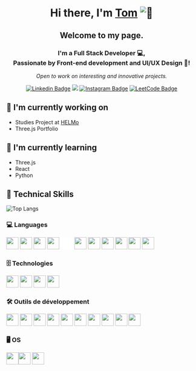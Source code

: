 <h1 align="center">Hi there, I'm  <a href="https://www.tomcaufrier.be/" target="_blank" rel="noreferrer">Tom</a> <img src="https://github.com/wervlad/wervlad/assets/24524555/766d336d-b87d-44ba-807c-c51de2bc6b4d" width="28px" alt="👋"></h1>

<h2 align="center">Welcome to my page.</h2>

<h3 align="center"> I'm a Full Stack Developer 💻,<br> Passionate by Front-end development and UI/UX Design 🎨! </h3>
<p align="center"><i>Open to work on interesting and innovative projects.</i></p>
<p align="center">
    <a href="https://www.linkedin.com/in/tom-caufrier/" target="_blank" rel="noreferrer"><img src="https://img.shields.io/badge/-Tom%20Caufrier-blue?style=flat-square&logo=Linkedin&logoColor=white&link=https://www.linkedin.com/in/tom-caufrier/" alt="Linkedin Badge"></a>
    <a href="https://bento.me/tomcaufrier" target="_blank" rel="noreferrer"><img src="https://img.shields.io/badge/-@tomcaufrier-758dff?style=flat-square&logo=Bento&logoColor=white&link=https://bento.me/tomcaufrier"/></a>
    <a href="https://www.instagram.com/tomcauf/" target="_blank" rel="noreferrer"><img src="https://img.shields.io/badge/-@tom.cauf-E4405F?style=flat-square&logo=Instagram&logoColor=white&link=https://www.instagram.com/tom.cauf/"
    alt="Instagram Badge"></a>
    <a href="https://leetcode.com/tomcaufrier/" target="_blank" rel="noreferrer"><img src="https://img.shields.io/badge/-tomcaufrier-FFA500?style=flat-square&logo=LeetCode&logoColor=white&link=https://leetcode.com/tomcaufrier/" alt="LeetCode Badge"></a>
</p>

## 🔭 I'm currently working on

- Studies Project at [HELMo](https://www.helmo.be/)
- Three.js Portfolio

## 🌱 I'm currently learning

- Three.js
- React
- Python

## 💼 Technical Skills

![Top Langs](https://tomcauf-github-readme.vercel.app/api/top-langs/?username=tomcauf&theme=calm&layout=compact)
### 💻 Languages
<span>
    <img height="32" width="32" src="https://cdn.simpleicons.org/html5" />
    <img height="32" width="32" src="https://cdn.simpleicons.org/php" />
    <img height="32" width="32" src="https://cdn.simpleicons.org/javascript" />
    <img height="32" width="32" src="https://cdn.simpleicons.org/typescript" />
    <img height="32" width="32" src="./images/java.svg" />
    <img height="32" width="32" src="https://cdn.simpleicons.org/c" />
    <img height="32" width="32" src="https://cdn.simpleicons.org/csharp" />
    <img height="32" width="32" src="https://cdn.simpleicons.org/rust/brown" />
    <img height="32" width="32" src="https://cdn.simpleicons.org/kotlin" />
    <img height="32" width="32" src="https://cdn.simpleicons.org/swift" />
    <img height="32" width="32" src="https://cdn.simpleicons.org/node.js" />
<span>
</br>

### 🗄️ Technologies
<span>
    <img height="32" width="32" src="https://cdn.simpleicons.org/mysql" />
    <img height="32" width="32" src="https://cdn.simpleicons.org/bootstrap" />
    <img height="32" width="32" src="https://cdn.simpleicons.org/css3" />
    <img height="32" width="32" src="https://cdn.simpleicons.org/sass" />
</span>
</br>

### 🛠️ Outils de développement
<span>
    <img height="32" width="32" src="https://cdn.simpleicons.org/figma" />
    <img height="32" width="32" src="https://cdn.simpleicons.org/npm" />
    <img height="32" width="32" src="https://cdn.simpleicons.org/yarn" />
    <img height="32" width="32" src="https://cdn.simpleicons.org/git" />
    <img height="32" width="32" src="https://cdn.simpleicons.org/github/white" />
    <img height="32" width="32" src="https://cdn.simpleicons.org/visualstudiocode" />
    <img height="32" width="32" src="https://cdn.simpleicons.org/visualstudio" />
    <img height="32" width="32" src="https://cdn.simpleicons.org/jetbrains/hotpink" />
    <img height="32" width="32" src="https://cdn.simpleicons.org/adobeillustrator" />
    <img height="32" width="32" src="https://cdn.simpleicons.org/adobephotoshop" />
</span>
</br>

### 🖥️ OS
<span>
    <img height="32" width="32" src="https://cdn.simpleicons.org/apple/yellow" /><img height="32" width="32" src="https://cdn.simpleicons.org/macos/yellow" />
    <img height="32" width="32" src="https://cdn.simpleicons.org/windows" />
</span>
